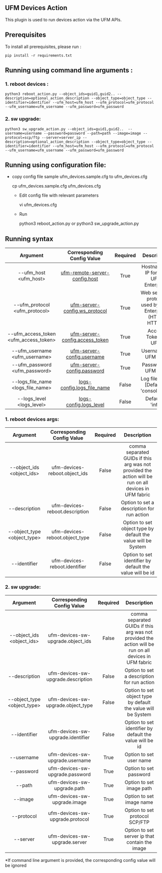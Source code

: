 UFM Devices Action
--------------------------------------------------------


This plugin is used to run devices action via the UFM APIs.


Prerequisites
--------------------------------------------------------

To install all prerequisites, please run :

    pip install -r requirements.txt


Running using command line arguments :
--------------------------------------------------------
### 1. reboot devices :

    python3 reboot_action.py --object_ids=guid1,guid2.. --description=optional_action_description --object_type=object_type --identifier=identifier --ufm_host=ufm_host --ufm_protocol=ufm_protocol --ufm_username=ufm_username --ufm_password=ufm_password

### 2. sw upgrade:

    python3 sw_upgrade_action.py --object_ids=guid1,guid2..  --username=username --password=password --path=path --image=image --protocol=scp/ftp --server=server_ip --description=optional_action_description --object_type=object_type --identifier=identifier --ufm_host=ufm_host --ufm_protocol=ufm_protocol --ufm_username=ufm_username --ufm_password=ufm_password


Running using configuration file:
--------------------------------------------------------
- copy config file sample ufm_devices.sample.cfg to ufm_devices.cfg


    cp ufm_devices.sample.cfg ufm_devices.cfg

  - Edit config file with relevant parameters


    vi ufm_devices.cfg

  - Run


    python3 reboot_action.py or python3 sw_upgrade_action.py


 Running syntax
--------------------------------------------------------

| Argument | Corresponding Config Value | Required | Description |
| :---: | :---: |:---: |:---: |
| --ufm_host <ufm_host> | [ufm-remote-server-config.host](../conf/ufm-devices.sample.cfg#L2) | True | Hostname or IP for The UFM Enterprise
| --ufm_protocol <ufm_protocol> | [ufm-server-config.ws_protocol](../conf/ufm-devices.sample.cfg#L4) | True | Web services protocol used by UFM Enterprise (HTTP, HTTPS)
| --ufm_access_token <ufm_access_token> | [ufm-server-config.access_token](../conf/ufm-devices.sample.cfg#L5) | True | Access Token of UFM
| --ufm_username <ufm_username> | [ufm-server-config.username](../conf/ufm-devices.sample.cfg#L6) | True | Username of UFM user
| --ufm_password <ufm_password> | [ufm-server-config.password](../conf/ufm-devices.sample.cfg#L7) | True | Password of UFM user
| --logs_file_name <logs_file_name> | [logs-config.logs_file_name](../conf/ufm-devices.sample.cfg#L11) | False | Log file name [Default = 'console.log']
| --logs_level <logs_level> | [logs-config.logs_level](../conf/ufm-devices.sample.cfg#L14) | False | Default is 'info'

### 1. reboot devices args:
| Argument | Corresponding Config Value | Required | Description |
| :---: | :---: |:---: |:---: |
| --object_ids <object_ids> | ufm-devices-reboot.object_ids | False | comma separated GUIDs if this arg was not provided the action will be run on all devices in UFM fabric
| --description <description> | ufm-devices-reboot.description | False | Option to set a description for run action
| --object_type <object_type> | ufm-devices-reboot.object_type| False | Option to set object type by default the value will be System
| --identifier <identifier> | ufm-devices-reboot.identifier| False | Option to set identifier by default the value will be id

### 2. sw upgrade:
| Argument | Corresponding Config Value | Required | Description |
| :---: | :---: |:---: |:---: |
| --object_ids <object_ids> | ufm-devices-sw-upgrade.object_ids | False | comma separated GUIDs if this arg was not provided the action will be run on all devices in UFM fabric
| --description <description> | ufm-devices-sw-upgrade.description | False | Option to set a description for run action
| --object_type <object_type> | ufm-devices-sw-upgrade.object_type| False | Option to set object type by default the value will be System
| --identifier <identifier> | ufm-devices-sw-upgrade.identifier| False | Option to set identifier by default the value will be id
| --username <username> | ufm-devices-sw-upgrade.username| True | Option to set user name
| --password <password> | ufm-devices-sw-upgrade.password| True | Option to set password
| --path <path> | ufm-devices-sw-upgrade.path| True | Option to set image path
| --image <image> | ufm-devices-sw-upgrade.image| True | Option to set image name
| --protocol <protocol> | ufm-devices-sw-upgrade.protocol| True | Option to set protocol SCP/FTP
| --server <server> | ufm-devices-sw-upgrade.server| True | Option to set server ip that contain the image

*If command line argument is provided, the corresponding config value will be ignored

